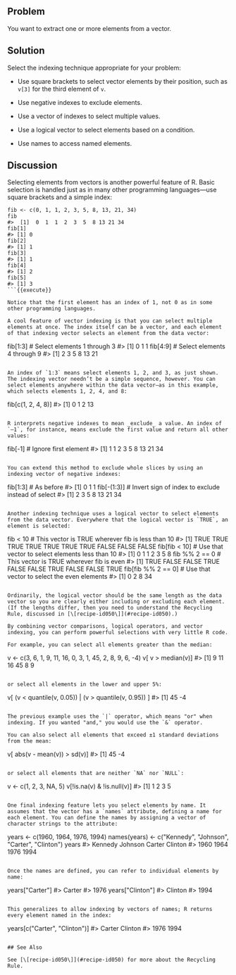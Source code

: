 ## Problem

You want to extract one or more elements from a vector.

## Solution

Select the indexing technique appropriate for your problem:

*   Use square brackets to select vector elements by their position, such as `v[3]` for the third element of `v`.
    
*   Use negative indexes to exclude elements.
    
*   Use a vector of indexes to select multiple values.
    
*   Use a logical vector to select elements based on a condition.
    
*   Use names to access named elements.
    

## Discussion

Selecting elements from vectors is another powerful feature of R. Basic selection is handled just as in many other programming languages—use square brackets and a simple index:

```
fib <- c(0, 1, 1, 2, 3, 5, 8, 13, 21, 34)
fib
#>  [1]  0  1  1  2  3  5  8 13 21 34
fib[1]
#> [1] 0
fib[2]
#> [1] 1
fib[3]
#> [1] 1
fib[4]
#> [1] 2
fib[5]
#> [1] 3
```{{execute}}

Notice that the first element has an index of 1, not 0 as in some other programming languages.

A cool feature of vector indexing is that you can select multiple elements at once. The index itself can be a vector, and each element of that indexing vector selects an element from the data vector:

```
fib[1:3] # Select elements 1 through 3
#> [1] 0 1 1
fib[4:9] # Select elements 4 through 9
#> [1]  2  3  5  8 13 21
```{{execute}}

An index of `1:3` means select elements 1, 2, and 3, as just shown. The indexing vector needn’t be a simple sequence, however. You can select elements anywhere within the data vector—as in this example, which selects elements 1, 2, 4, and 8:

```
fib[c(1, 2, 4, 8)]
#> [1]  0  1  2 13
```{{execute}}

R interprets negative indexes to mean _exclude_ a value. An index of `–1`, for instance, means exclude the first value and return all other values:

```
fib[-1] # Ignore first element
#> [1]  1  1  2  3  5  8 13 21 34
```{{execute}}

You can extend this method to exclude whole slices by using an indexing vector of negative indexes:

```
fib[1:3] # As before
#> [1] 0 1 1
fib[-(1:3)] # Invert sign of index to exclude instead of select
#> [1]  2  3  5  8 13 21 34
```{{execute}}

Another indexing technique uses a logical vector to select elements from the data vector. Everywhere that the logical vector is `TRUE`, an element is selected:

```
fib < 10 # This vector is TRUE wherever fib is less than 10
#>  [1]  TRUE  TRUE  TRUE  TRUE  TRUE  TRUE  TRUE FALSE FALSE FALSE
fib[fib < 10] # Use that vector to select elements less than 10
#> [1] 0 1 1 2 3 5 8
fib %% 2 == 0 # This vector is TRUE wherever fib is even
#>  [1]  TRUE FALSE FALSE  TRUE FALSE FALSE  TRUE FALSE FALSE  TRUE
fib[fib %% 2 == 0] # Use that vector to select the even elements
#> [1]  0  2  8 34
```{{execute}}

Ordinarily, the logical vector should be the same length as the data vector so you are clearly either including or excluding each element. (If the lengths differ, then you need to understand the Recycling Rule, discussed in [\[recipe-id050\]](#recipe-id050).)

By combining vector comparisons, logical operators, and vector indexing, you can perform powerful selections with very little R code.

For example, you can select all elements greater than the median:

```
v <- c(3, 6, 1, 9, 11, 16, 0, 3, 1, 45, 2, 8, 9, 6, -4)
v[ v > median(v)]
#> [1]  9 11 16 45  8  9
```{{execute}}

or select all elements in the lower and upper 5%:

```
v[ (v < quantile(v, 0.05)) | (v > quantile(v, 0.95)) ]
#> [1] 45 -4
```{{execute}}

The previous example uses the `|` operator, which means "or" when indexing. If you wanted "and," you would use the `&` operator.

You can also select all elements that exceed ±1 standard deviations from the mean:

```
v[ abs(v - mean(v)) > sd(v)]
#> [1] 45 -4
```{{execute}}

or select all elements that are neither `NA` nor `NULL`:

```
v <- c(1, 2, 3, NA, 5)
v[!is.na(v) & !is.null(v)]
#> [1] 1 2 3 5
```{{execute}}

One final indexing feature lets you select elements by name. It assumes that the vector has a `names` attribute, defining a name for each element. You can define the names by assigning a vector of character strings to the attribute:

```
years <- c(1960, 1964, 1976, 1994)
names(years) <- c("Kennedy", "Johnson", "Carter", "Clinton")
years
#> Kennedy Johnson  Carter Clinton
#>    1960    1964    1976    1994
```{{execute}}

Once the names are defined, you can refer to individual elements by name:

```
years["Carter"]
#> Carter
#>   1976
years["Clinton"]
#> Clinton
#>    1994
```{{execute}}

This generalizes to allow indexing by vectors of names; R returns every element named in the index:

```
years[c("Carter", "Clinton")]
#>  Carter Clinton
#>    1976    1994
```{{execute}}

## See Also

See [\[recipe-id050\]](#recipe-id050) for more about the Recycling Rule.